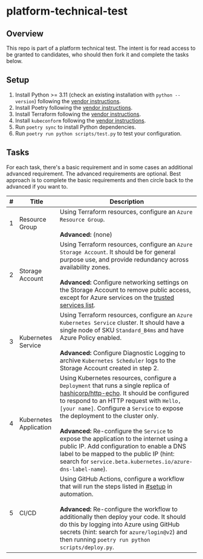 # platform-technical-test

## Overview

This repo is part of a platform technical test. The intent is for read access to be granted to candidates, who should then fork it and complete the tasks below.

## Setup

1. Install Python >= 3.11 (check an existing installation with `python --version`) following the [vendor instructions](https://www.python.org/downloads/).
1. Install Poetry following the [vendor instructions](https://python-poetry.org/docs/#installation).
1. Install Terraform following the [vendor instructions](https://developer.hashicorp.com/terraform/tutorials/aws-get-started/install-cli#install-terraform).
1. Install `kubeconform` following the [vendor instructions](https://github.com/yannh/kubeconform?tab=readme-ov-file#installation).
1. Run `poetry sync` to install Python dependencies.
1. Run `poetry run python scripts/test.py` to test your configuration.

## Tasks

For each task, there's a basic requirement and in some cases an additional advanced requirement. The advanced requirements are optional. Best approach is to complete the basic requirements and then circle back to the advanced if you want to.

| # | Title | Description |
|---|---|---|
| 1 | Resource Group | Using Terraform resources, configure an `Azure Resource Group`.<br><br>**Advanced:** (none) |
| 2 | Storage Account | Using Terraform resources, configure an `Azure Storage Account`. It should be for general purpose use, and provide redundancy across availability zones.<br><br>**Advanced:** Configure networking settings on the Storage Account to remove public access, except for Azure services on the [trusted services list](https://learn.microsoft.com/en-gb/azure/storage/common/storage-network-security?tabs=azure-portal#grant-access-to-trusted-azure-services). |
| 3 | Kubernetes Service | Using Terraform resources, configure an `Azure Kubernetes Service` cluster. It should have a single node of SKU `Standard_B4ms` and have Azure Policy enabled.<br><br>**Advanced:** Configure Diagnostic Logging to archive `Kubernetes Scheduler` logs to the Storage Account created in step 2. |
| 4 | Kubernetes Application | Using Kubernetes resources, configure a `Deployment` that runs a single replica of [hashicorp/http-echo](https://hub.docker.com/r/hashicorp/http-echo). It should be configured to respond to an HTTP request with `Hello, [your name]`. Configure a `Service` to expose the deployment to the cluster only.<br><br>**Advanced:** Re-configure the `Service` to expose the application to the internet using a public IP. Add configuration to enable a DNS label to be mapped to the public IP (hint: search for `service.beta.kubernetes.io/azure-dns-label-name`). |
| 5 | CI/CD | Using GitHub Actions, configure a workflow that will run the steps listed in [#setup](#setup) in automation.<br><br>**Advanced:** Re-configure the workflow to additionally then deploy your code. It should do this by logging into Azure using GitHub secrets (hint: search for `azure/login@v2`) and then running `poetry run python scripts/deploy.py`. |
